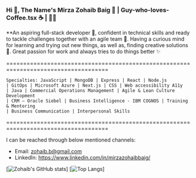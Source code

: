 ### Hi 👋, The Name's Mirza Zohaib Baig 🧔 | Guy-who-loves-Coffee.tsx ☕ | <ButtLovesToCodeMore /> 👨‍💻

**An aspiring full-stack developer 🚀, confident in technical skills and ready to tackle challenges together with an agile team 💪. 
Having a curious mind for learning and trying out new things, as well as, finding creative solutions 🧠. 
Great passion for work and always tries to do things better ✨

====================================================================================

    Specialties: JavaScript | MongoDB | Express | React | Node.js 
    | GitOps | Microsoft Azure | Next.js | CSS | Web accessibility A11y 
    | Java | Commercial Operations Management | Agile & Lean Culture Development 
    | CRM – Oracle Siebel | Business Intelligence - IBM COGNOS | Training & Mentoring 
    | Business Communication | Interpersonal Skills 

====================================================================================

I can be reached through below mentioned channels:
- Email: zohaib.b@gmail.com
- LinkedIn: https://www.linkedin.com/in/mirzazohaibbaig/

[![Zohaib's GitHub stats](https://github-readme-stats.vercel.app/api?username=mirzazohaib)]
[![Top Langs](https://github-readme-stats.vercel.app/api/top-langs/?username=mirzazohaib)]
